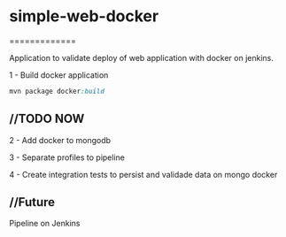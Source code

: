 # simple-web-docker
=============

Application to validate deploy of web application with docker on jenkins.

1 - Build docker application
```ruby
mvn package docker:build
```

//TODO NOW
------------
2 - Add docker to mongodb

3 - Separate profiles to pipeline

4 - Create integration tests to persist and validade data on mongo docker

//Future
------------
Pipeline on Jenkins
